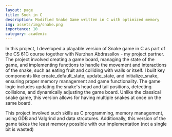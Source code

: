 ```yaml
---
layout: page
title: Snek in C
description: Modified Snake Game written in C with optimized memory
img: assets/img/snake.png
importance: 10
category: academic
---
```

 
In this project, I developed a playable version of Snake game in C as part of the CS 61C course together with Nurzhan Abdrassilov - my project partner. The project involved creating a game board, managing the state of the game, and implementing functions to handle the movement and interactions of the snake, such as eating fruit and colliding with walls or itself. I built key components like create_default_state, update_state, and initialize_snake, ensuring proper memory management and game functionality. The game logic includes updating the snake's head and tail positions, detecting collisions, and dynamically adjusting the game board. Unlike the classical snake game, this version allows for having multiple snakes at once on the same board. 

This project involved such skills as C programming, memory management, using GDB and Valgrind and data strcutures. Additionally, this version of the game takes the least memory possible with our implementation (not a single bit is wasted)

